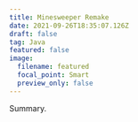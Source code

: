 ```yaml
---
title: Minesweeper Remake
date: 2021-09-26T18:35:07.126Z
draft: false
tag: Java
featured: false
image:
  filename: featured
  focal_point: Smart
  preview_only: false
---
```

Summary.

